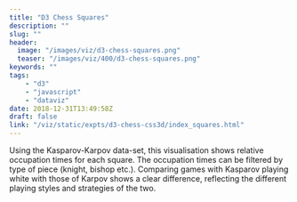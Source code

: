 ```yaml
---
title: "D3 Chess Squares"
description: ""
slug: ""
header:
  image: "/images/viz/d3-chess-squares.png"
  teaser: "/images/viz/400/d3-chess-squares.png"
keywords: ""
tags:
    - "d3"
    - "javascript"
    - "dataviz"
date: 2018-12-31T13:49:58Z
draft: false
link: "/viz/static/expts/d3-chess-css3d/index_squares.html"
---
```

Using the Kasparov-Karpov data-set, this visualisation
shows relative occupation times for each square. The occupation times can be
filtered by type of piece (knight, bishop etc.). Comparing games with Kasparov
playing white with those of Karpov shows a clear difference, reflecting the
different playing styles and strategies of the two.
<!--more-->
